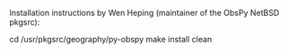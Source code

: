 Installation instructions by Wen Heping (maintainer of the ObsPy NetBSD pkgsrc):

cd /usr/pkgsrc/geography/py-obspy
make install clean